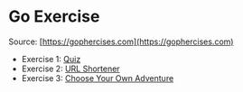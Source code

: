 # Go Exercise
Source: [https://gophercises.com](https://gophercises.com)

- Exercise 1: [Quiz](https://github.com/gophercises/quiz)
- Exercise 2: [URL Shortener](https://github.com/gophercises/urlshort)
- Exercise 3: [Choose Your Own Adventure](https://github.com/gophercises/cyoa)